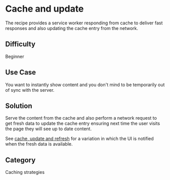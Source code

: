 # Cache and update
The recipe provides a service worker responding from cache to deliver fast
responses and also updating the cache entry from the network.

## Difficulty
Beginner

## Use Case
You want to instantly show content and you don't mind to be temporarily out of
sync with the server.

## Solution
Serve the content from the cache and also perform a network request to get fresh
data to update the cache entry ensuring next time the user visits the page they
will see up to date content.

See
[cache, update and refresh](/strategy-cache-update-and-refresh.html) for a
variation in which the UI is notified when the fresh data is available.

## Category
Caching strategies
